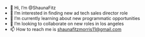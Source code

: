 - 👋 Hi, I’m @ShaunaFitz
- 👀 I’m interested in finding new ad tech sales director role
- 🌱 I’m currently learning about new programmatic opportunities
- 💞️ I’m looking to collaborate on new roles in los angeles
- 📫 How to reach me is shaunafitzmorris11@gmail.com

<!---
ShaunaFitz/ShaunaFitz is a ✨ special ✨ repository because its `README.md` (this file) appears on your GitHub profile.
You can click the Preview link to take a look at your changes.
--->
